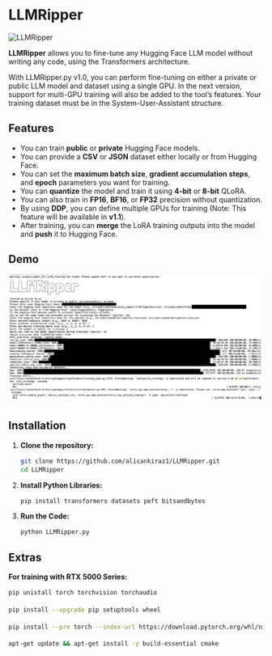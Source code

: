 # LLMRipper
![LLMRipper](LLMRipper_Icon.png)

**LLMRipper** allows you to fine-tune any Hugging Face LLM model without writing any code, using the Transformers architecture.

With LLMRipper.py v1.0, you can perform fine-tuning on either a private or public LLM model and dataset using a single GPU. In the next version, support for multi-GPU training will also be added to the tool’s features. Your training dataset must be in the System-User-Assistant structure.

## Features

- You can train **public** or **private** Hugging Face models.  
- You can provide a **CSV** or **JSON** dataset either locally or from Hugging Face.  
- You can set the **maximum batch size**, **gradient accumulation steps**, and **epoch** parameters you want for training.  
- You can **quantize** the model and train it using **4-bit** or **8-bit** QLoRA.  
- You can also train in **FP16**, **BF16**, or **FP32** precision without quantization.  
- By using **DDP**, you can define multiple GPUs for training (Note: This feature will be available in **v1.1**).  
- After training, you can **merge** the LoRA training outputs into the model and **push** it to Hugging Face.


## Demo

![LLMRipper Demo](demo.png)


## Installation

1. **Clone the repository:**

   ```bash
   git clone https://github.com/alicankiraz1/LLMRipper.git
   cd LLMRipper

2. **Install Python Libraries:**

   ```bash
   pip install transformers datasets peft bitsandbytes


3. **Run the Code:**

   ```bash
   python LLMRipper.py

## Extras

**For training with RTX 5000 Series:**

   ```bash
   pip unistall torch torchvision torchaudio

   pip install --upgrade pip setuptools wheel

   pip install --pre torch --index-url https://download.pytorch.org/whl/nightly/cu128

   apt-get update && apt-get install -y build-essential cmake

